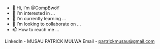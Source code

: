 - 👋 Hi, I’m @CompBwoY
- 👀 I’m interested in ...
- 🌱 I’m currently learning ...
- 💞️ I’m looking to collaborate on ...
- 📫 How to reach me ...

LinkedIn - MUSAU PATRICK MULWA
Email - partrickmusau@gmail.com

<!---
CompBwoY/CompBwoY is a ✨ special ✨ repository because its `README.md` (this file) appears on your GitHub profile.
You can click the Preview link to take a look at your changes.
--->
